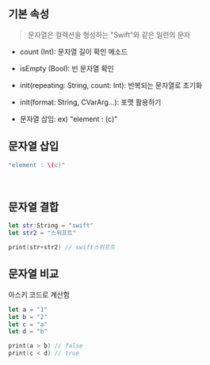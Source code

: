 ## 기본 속성

> 문자열은 컬렉션을 형성하는 "Swift"와 같은 일련의 문자
> <br/>

- count (Int): 문자열 길이 확인 메소드
  <br/>

- isEmpty (Bool): 빈 문자열 확인
  <br/>

- init(repeating: String, count: Int): 반복되는 문자열로 초기화
  <br/>

- init(format: String, CVarArg...): 포맷 활용하기
  <br/>

- 문자열 삽입: ex) "element : \(c)"
  <br/>

## 문자열 삽입

```swift
"element : \(c)"
```

<br/>

## 문자열 결합

```swift
let str:String = "swift"
let str2 = "스위프트"

print(str+str2) // swift스위프트
```

## 문자열 비교

아스키 코드로 계산함
<br/>

```swift
let a = "1"
let b = "2"
let c = "a"
let d = "b"

print(a > b) // false
print(c < d) // true
```
